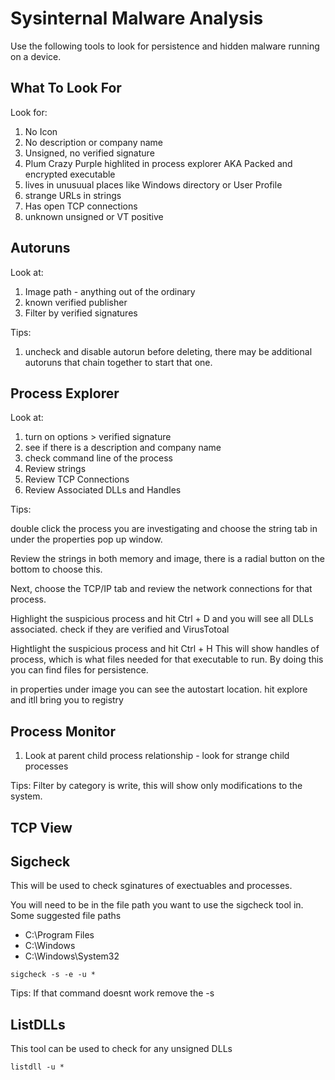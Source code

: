 # Sysinternal Malware Analysis

Use the following tools to look for persistence and hidden malware running on a device.

## What To Look For

Look for:
1. No Icon
1. No description or company name
1. Unsigned, no verified signature
1. Plum Crazy Purple highlited in process explorer AKA Packed and encrypted executable
1. lives in unusuual places like Windows directory or User Profile
1. strange URLs in strings
1. Has open TCP connections
1. unknown unsigned or VT positive

## Autoruns

Look at:
1. Image path - anything out of the ordinary
1. known verified publisher
1. Filter by verified signatures

Tips:
1. uncheck and disable autorun before deleting, there may be additional autoruns that chain together to start that one. 

## Process Explorer

Look at:
1. turn on options > verified signature
1. see if there is a description and company name
1. check command line of the process 
1. Review strings
1. Review TCP Connections
1. Review Associated DLLs and Handles

Tips:

double click the process you are investigating and choose the string tab in under the properties pop up window. 

Review the strings in both memory and image, there is a radial button on the bottom to choose this. 

Next, choose the TCP/IP tab and review the network connections for that process.

Highlight the suspicious process and hit Ctrl + D and you will see all DLLs associated. check if they are verified and VirusTotoal

Hightlight the suspicious process and hit Ctrl + H This will show handles of process, which is what files needed for that executable to run. By doing this you can find files for persistence. 

in properties under image you can see the autostart location. hit explore and itll bring you to registry

## Process Monitor

1. Look at parent child process relationship - look for strange child processes


Tips:
Filter by category is write, this will show only modifications to the system. 

## TCP View

## Sigcheck

This will be used to check sginatures of exectuables and processes.

You will need to be in the file path you want to use the sigcheck tool in. Some suggested file paths

- C:\Program Files
- C:\Windows
- C:\Windows\System32

```
sigcheck -s -e -u * 
```

Tips:
If that command doesnt work remove the -s

## ListDLLs

This tool can be used to check for any unsigned DLLs

```
listdll -u *
```




